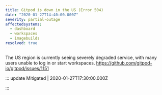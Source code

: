 ```yaml
---
title: Gitpod is down in the US (Error 504)
date: "2020-01-27T14:40:00.000Z"
severity: partial-outage
affectedsystems:
  - dashboard
  - workspaces
  - imagebuilds
resolved: true
---
```


The US region is currently seeing severely degraded service, with many users unable to log in or start workspaces. https://github.com/gitpod-io/gitpod/issues/1151

<!--- language code: en -->

::: update Mitigated | 2020-01-27T17:30:00.000Z

:::
